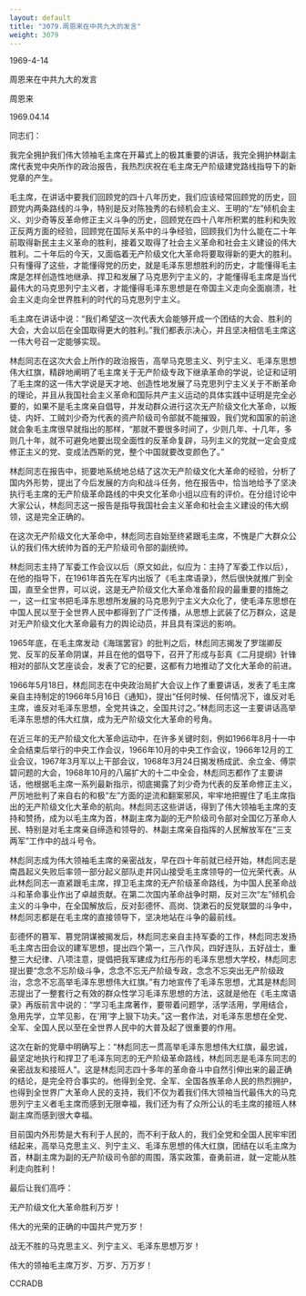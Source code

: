 ```yaml
---
layout: default
title: "3079.周恩来在中共九大的发言"
weight: 3079
---
```


1969-4-14

周恩来在中共九大的发言

周恩来

1969.04.14

同志们：

我完全拥护我们伟大领袖毛主席在开幕式上的极其重要的讲话，我完全拥护林副主席代表党中央所作的政治报告，我热烈庆祝在毛主席无产阶级建党路线指导下的新党章的产生。

毛主席，在讲话中要我们回顾党的四十八年历史，我们应该经常回顾党的历史，回顾党内两条路线的斗争，特别是反对陈独秀的右倾机会主义、王明的“左”倾机会主义、刘少奇等反革命修正主义斗争的历史，回顾党在四十八年所积累的胜利和失败正反两方面的经验，回顾党在国际关系中的斗争经验，回顾我们为什么能在二十年前取得新民主主义革命的胜利，接着又取得了社会主义革命和社会主义建设的伟大胜利。二十年后的今天，又面临着无产阶级文化大革命将要取得新的更大的胜利。只有懂得了这些，才能懂得党的历史，就是毛泽东思想胜利的历史，才能懂得毛主席是怎样创造性地继承、捍卫和发展了马克思列宁主义的，才能懂得毛主席是当代最伟大的马克思列宁主义者，才能懂得毛泽东思想是在帝国主义走向全面崩溃，社会主义走向全世界胜利的时代的马克思列宁主义。

毛主席在讲话中说：“我们希望这一次代表大会能够开成一个团结的大会、胜利的大会，大会以后在全国取得更大的胜利。”我们都表示决心，并且坚决相信毛主席这一伟大号召一定能够实现。

林彪同志在这次大会上所作的政治报告，高举马克思主义、列宁主义、毛泽东思想伟大红旗，精辟地阐明了毛主席关于无产阶级专政下继承革命的学说，论证和证明了毛主席的这一伟大学说是天才地、创造性地发展了马克思列宁主义关于不断革命的理论，并且从我国社会主义革命和国际共产主义运动的具体实践中证明是完全必要的，如果不是毛主席亲自倡导，并发动群众进行这次无产阶级文化大革命，以叛徒、内奸、工贼刘少奇为代表的资产阶级司令部就不能摧毁，我们党和国家的前途就会象毛主席很早就指出的那样，“那就不要很多时间了，少则几年、十几年，多则几十年，就不可避免地要出现全面性的反革命复辟，马列主义的党就一定会变成修正主义的党、变成法西斯的党，整个中国就要改变颜色了。”

林彪同志在报告中，扼要地系统地总结了这次无产阶级文化大革命的经验，分析了国内外形势，提出了今后发展的方向和战斗任务，他在报告中，恰当地给予了坚决执行毛主席的无产阶级革命路线的中央文化革命小组以应有的评价。在分组讨论中大家公认，林彪同志这一报告是指导我国社会主义革命和社会主义建设的伟大纲领，这是完全正确的。

在这次无产阶级文化大革命中，林彪同志自始至终紧跟毛主席，不愧是广大群众公认的我们伟大统帅为首的无产阶级司令部的副统帅。

林彪同志主持了军委工作会议以后（原文如此，似应为：主持了军委工作以后），在他的指导下，在1961年首先在军内出版了《毛主席语录》，然后很快就推广到全国，直至全世界，可以说，这是无产阶级文化大革命准备阶段的最重要的措施之一，这一红宝书把毛泽东思想所发展的马克思列宁主义大众化了，使毛泽东思想在中国人民以至于全世界人民中都得到了广泛传播，从思想上武装了亿万群众，这是对无产阶级文化大革命最有力的舆论动员，并且具有深远的影响。

1965年底，在毛主席发动《海瑞罢官》的批判之后，林彪同志揭发了罗瑞卿反党、反军的反革命阴谋，并且在他的倡导下，召开了形成与彭真《二月提纲》针锋相对的部队文艺座谈会，发表了它的纪要，这都有力地推动了文化大革命的前进。

1966年5月18日，林彪同志在中央政治局扩大会议上作了重要讲话，发表了毛主席亲自主持制定的1966年5月16日《通知》，提出“任何时候、任何情况下，谁反对毛主席，谁反对毛泽东思想，全党共诛之，全国共讨之。”林彪同志这一主要讲话高举毛泽东思想的伟大红旗，成为无产阶级文化大革命的号角。

在近三年的无产阶级文化大革命运动中，在许多关键时刻，例如1966年8月十一中全会结束后举行的中央工作会议，1966年10月的中央工作会议，1966年12月的工业会议，1967年3月军以上干部会议，1968年3月24日揭发杨成武、余立金、傅崇碧问题的大会，1968年10月的八届扩大的十二中全会，林彪同志都作了主要讲话，他根据毛主席一系列最新指示，彻底揭露了刘少奇为代表的反革命修正主义，严厉地批判了来自右的和极“左”方面的逆流和翻案邪风，牢牢地把握住了毛主席指出的无产阶级文化大革命的航向。林彪同志这些讲话，得到了伟大领袖毛主席的支持和赞扬，成为以毛主席为首，林副主席为副的无产阶级司令部对全国亿万革命人民、特别是对毛主席亲自缔造和领导的、林副主席亲自指挥的人民解放军在“三支两军”工作中的战斗号令。

林彪同志成为伟大领袖毛主席的亲密战友，早在四十年前就已经开始，林彪同志是南昌起义失败后率领一部分起义部队走井冈山接受毛主席领导的一位光荣代表。从此林彪同志一直紧跟毛主席，捍卫毛主席的无产阶级革命路线，为中国人民革命战斗和革命事业作出了卓越贡献。在第二次国内革命战争时期，反对三次“左”倾机会主义的斗争中，在全国解放后，反对彭德怀、高岗、饶漱石的反党联盟的斗争中，林彪同志都是在毛主席的直接领导下，坚决地站在斗争的最前线。

彭德怀的篡军、篡党阴谋被揭发后，林彪同志亲自主持军委的工作，林彪同志发扬毛主席古田会议的建军思想，提出四个第一，三八作风，四好连队，五好战士，重整三大纪律、八项注意，提倡把我军建成为红彤彤的毛泽东思想大学校，林彪同志提出要“念念不忘阶级斗争，念念不忘无产阶级专政，念念不忘突出无产阶级政治，念念不忘高举毛泽东思想伟大红旗。”有力地宣传了毛泽东思想，尤其是林彪同志提出了一整套行之有效的群众性学习毛泽东思想的方法，这就是他在《毛主席语录》再版前言中说的：“学习毛主席著作，要带着问题学，活学活用，学用结合，急用先学，立竿见影，在‘用’字上狠下功夫。”这一套作法，对毛泽东思想在全党、全军、全国人民以至在全世界人民中的大普及起了很重要的作用。

这次在新的党章中明确写上：“林彪同志一贯高举毛泽东思想伟大红旗，最忠诚，最坚定地执行和捍卫了毛泽东同志的无产阶级革命路线，林彪同志是毛泽东同志的亲密战友和接班人”。这是林彪同志四十多年的革命奋斗中自然引伸出来的最正确的结论，是完全符合事实的。他得到全党、全军、全国各族革命人民的热烈拥护，也得到全世界广大革命人民的支持，我们不仅为着我们伟大领袖当代最伟大的马克思列宁主义者毛主席而感到无限幸福，我们还为有了众所公认的毛主席的接班人林副主席而感到很大幸福。

目前国内外形势是大有利于人民的，而不利于敌人的，我们全党和全国人民牢牢团结起来，高举马克思主义、列宁主义、毛泽东思想的伟大红旗，团结在以毛主席为首，林副主席为副的无产阶级司令部的周围，落实政策，奋勇前进，就一定能从胜利走向胜利！

最后让我们高呼：

无产阶级文化大革命胜利万岁！

伟大的光荣的正确的中国共产党万岁！

战无不胜的马克思主义、列宁主义、毛泽东思想万岁！

伟大的领袖毛主席万岁、万岁、万万岁！

CCRADB


